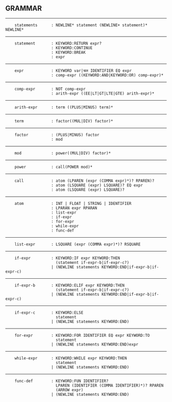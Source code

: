 ## GRAMMAR
---
        statements      : NEWLINE* statement (NEWLINE+ statement)* NEWLINE*
---
        statement       : KEYWORD:RETURN expr?
                        : KEYWORD:CONTINUE
                        : KEYWORD:BREAK
                        : expr
---

        expr            : KEYWORD var|चल IDENTIFIER EQ expr
                        : comp-expr ((KEYWORD:AND|KEYWORD:OR) comp-expr)*

---

        comp-expr       : NOT comp-expr
                        : arith-expr ((EE|LT|GT|LTE|GTE) arith-expr)*

---

        arith-expr      : term ((PLUS|MINUS) term)*

---

        term            : factor((MUL|DIV) factor)*

---

        factor          : (PLUS|MINUS) factor
                        : mod
---
        mod             : power((MUL|DIV) factor)*
---

        power           : call(POWER mod)*
---
        call            : atom (LPAREN (expr (COMMA expr)*)? RPAREN)?
                        : atom (LSQUARE (expr) LSQUARE)? EQ expr
                        : atom (LSQUARE (expr) LSQUARE)? 

---

        atom            : INT | FLOAT | STRING | IDENTIFIER
                        : LPARAN expr RPARAN
                        : list-expr
                        : if-expr
                        : for-expr
                        : while-expr
                        : func-def
---
        list-expr       : LSQUARE (expr (COMMA expr)*)? RSQUARE
---
        if-expr         : KEYWORD:IF expr KEYWORD:THEN
                          (statement if-expr-b|if-expr-c?)
                        | (NEWLINE statements KEYWORD:END|if-expr-b|if-expr-c)
---
        if-expr-b       : KEYWORD:ELIF expr KEYWORD:THEN
                          (statement if-expr-b|if-expr-c?)
                        | (NEWLINE statements KEYWORD:END|if-expr-b|if-expr-c)
---
        if-expr-c       : KEYWORD:ELSE
                          statement
                        | (NEWLINE statements KEYWORD:END)

---
        for-expr        : KEYWORD:FOR IDENTIFIER EQ expr KEYWORD:TO 
                          statement
                        | (NEWLINE statements KEYWORD:END)expr
                        
---     
        while-expr      : KEYWORD:WHILE expr KEYWORD:THEN 
                          statement
                        | (NEWLINE statements KEYWORD:END)
---
        func-def        : KEYWORD:FUN IDENTIFIER?
                          LPAREN (IDENTIFIER (COMMA IDENTIFIER)*)? RPAREN
                          (ARROW expr)
                        | (NEWLINE statements KEYWORD:END)

